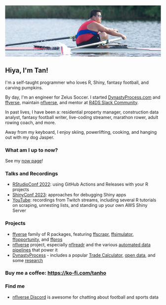 ![Tan rowing](https://github.com/tanho63/tanho63/raw/main/cover.png)

## Hiya, I'm Tan!

I'm a self-taught programmer who loves R, Shiny, fantasy football, and carving pumpkins.

By day, I'm an engineer for Zelus Soccer. I started [DynastyProcess.com](https://dynastyprocess.com) 
and [ffverse](https://ffverse.com), maintain [nflverse](https://github.com/nflverse), and mentor at 
[R4DS Slack Community](https://r4ds.io). 

In past lives, I have been a: residential property manager, construction data analyst, fantasy football 
writer, live-coding streamer, marathon rower, adult rowing coach, and more.

Away from my keyboard, I enjoy skiing, powerlifting, cooking, and hanging out with my dog Jasper.

### What am I up to now?

See my [now page](https://tanho.ca/now)!

### Talks and Recordings
- [RStudioConf 2022](https://github.com/tanho63/project_immortality): using GitHub Actions and Releases with your R projects
- [ShinyConf 2023](https://github.com/tanho63/shinyconf_debugging): approaches for debugging Shiny apps
- [YouTube](https://youtube.com/c/TanHo): recordings from Twitch streams, including several R tutorials on scraping, unnesting lists, and standing up your own AWS Shiny Server

### Projects
- [ffverse](https://ffverse.com) family of R packages, featuring [ffscrapr](https://github.com/ffverse/ffscrapr), [ffsimulator](https://github.com/ffverse/ffsimulator), [ffopportunity](https://github.com/ffverse/ffopportunity), and [ffpros](https://github.com/ffverse/ffpros)
- [nflverse](https://github.com/nflverse) project, especially [nflreadr](https://nflreadr.nflverse.com) and the various [automated data pipelines](https://github.com/nflverse/status) that power it
- [DynastyProcess](https://github.com/DynastyProcess) - includes a popular [Trade Calculator](https://apps.dynastyprocess.com/calculator), [open data](https://github.com/DynastyProcess/data), and some [research](https://github.com/DynastyProcess/research)

### Buy me a coffee: <https://ko-fi.com/tanho>

### Find me
- [nflverse Discord](https://discord.gg/UCKxQyuPw5) is awesome for chatting about football and sports data
